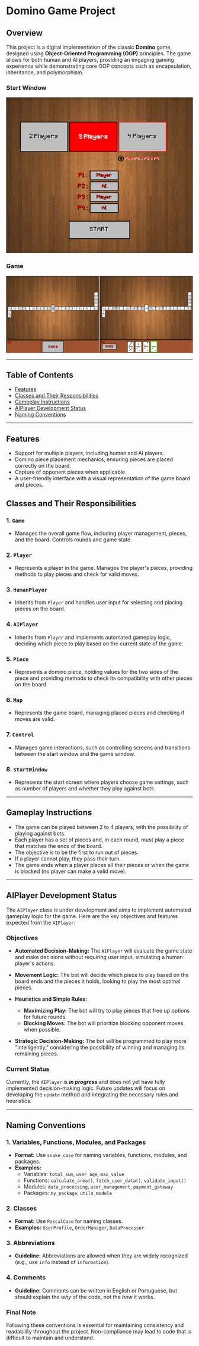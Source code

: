 
# Domino Game Project

## Overview

This project is a digital implementation of the classic **Domino** game, designed using **Object-Oriented Programming (OOP)** principles. The game allows for both human and AI players, providing an engaging gaming experience while demonstrating core OOP concepts such as encapsulation, inheritance, and polymorphism.

### Start Window
![Domino](domino-start_game.png)

### Game

![Domino](domino-play.png)

---

## Table of Contents
- [Features](#features)
- [Classes and Their Responsibilities](#classes-and-their-responsibilities)
- [Gameplay Instructions](#gameplay-instructions)
- [AIPlayer Development Status](#aiplayer-development-status)
- [Naming Conventions](#naming-conventions)

---

## Features
- Support for multiple players, including human and AI players.
- Domino piece placement mechanics, ensuring pieces are placed correctly on the board.
- Capture of opponent pieces when applicable.
- A user-friendly interface with a visual representation of the game board and pieces.

## Classes and Their Responsibilities

### 1. `Game`
- Manages the overall game flow, including player management, pieces, and the board. Controls rounds and game state.

### 2. `Player`
- Represents a player in the game. Manages the player's pieces, providing methods to play pieces and check for valid moves.

### 3. `HumanPlayer`
- Inherits from `Player` and handles user input for selecting and placing pieces on the board.

### 4. `AIPlayer`
- Inherits from `Player` and implements automated gameplay logic, deciding which piece to play based on the current state of the game.

### 5. `Piece`
- Represents a domino piece, holding values for the two sides of the piece and providing methods to check its compatibility with other pieces on the board.

### 6. `Map`
- Represents the game board, managing placed pieces and checking if moves are valid.

### 7. `Control`
- Manages game interactions, such as controlling screens and transitions between the start window and the game window.

### 8. `StartWindow`
- Represents the start screen where players choose game settings, such as number of players and whether they play against bots.

---

## Gameplay Instructions

- The game can be played between 2 to 4 players, with the possibility of playing against bots.
- Each player has a set of pieces and, in each round, must play a piece that matches the ends of the board.
- The objective is to be the first to run out of pieces.
- If a player cannot play, they pass their turn.
- The game ends when a player places all their pieces or when the game is blocked (no player can make a valid move).

---

## AIPlayer Development Status

The `AIPlayer` class is under development and aims to implement automated gameplay logic for the game. Here are the key objectives and features expected from the `AIPlayer`:

### Objectives
- **Automated Decision-Making:** The `AIPlayer` will evaluate the game state and make decisions without requiring user input, simulating a human player's actions.

- **Movement Logic:** The bot will decide which piece to play based on the board ends and the pieces it holds, looking to play the most optimal pieces.

- **Heuristics and Simple Rules:**
  - **Maximizing Play:** The bot will try to play pieces that free up options for future rounds.
  - **Blocking Moves:** The bot will prioritize blocking opponent moves when possible.

- **Strategic Decision-Making:** The bot will be programmed to play more "intelligently," considering the possibility of winning and managing its remaining pieces.

### Current Status
Currently, the `AIPlayer` is ***in progress*** and does not yet have fully implemented decision-making logic. Future updates will focus on developing the `update` method and integrating the necessary rules and heuristics.

---

## Naming Conventions

### 1. Variables, Functions, Modules, and Packages
- **Format:** Use `snake_case` for naming variables, functions, modules, and packages.
- **Examples:** 
  - Variables: `total_sum`, `user_age`, `max_value`
  - Functions: `calculate_area()`, `fetch_user_data()`, `validate_input()`
  - Modules: `data_processing`, `user_management`, `payment_gateway`
  - Packages: `my_package`, `utils_module`

### 2. Classes
- **Format:** Use `PascalCase` for naming classes.
- **Examples:** `UserProfile`, `OrderManager`, `DataProcessor`

### 3. Abbreviations
- **Guideline:** Abbreviations are allowed when they are widely recognized (e.g., use `info` instead of `information`).
  
### 4. Comments
- **Guideline:** Comments can be written in English or Portuguese, but should explain the *why* of the code, not the *how* it works.

### Final Note
Following these conventions is essential for maintaining consistency and readability throughout the project. Non-compliance may lead to code that is difficult to maintain and understand.